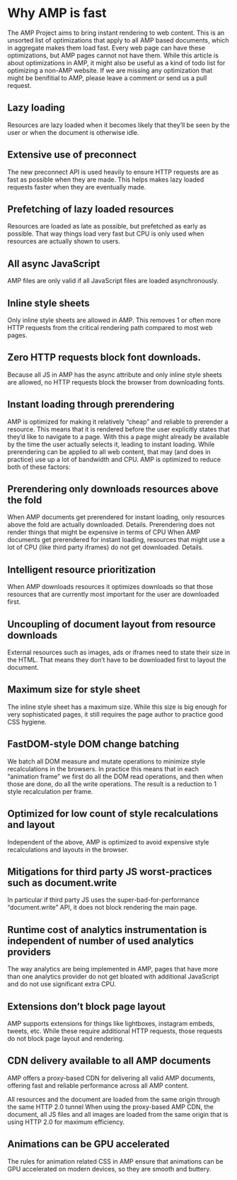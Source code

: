 # Why AMP is fast
The AMP Project aims to bring instant rendering to web content. This is an unsorted list of optimizations that apply to all AMP based documents, which in aggregate makes them load fast. Every web page can have these optimizations, but AMP pages cannot not have them.
While this article is about optimizations in AMP, it might also be useful as a kind of todo list for optimizing a non-AMP website. If we are missing any optimization that might be benifitial to AMP, please leave a comment or send us a pull request.

## Lazy loading
Resources are lazy loaded when it becomes likely that they’ll be seen by the user or when the document is otherwise idle.

## Extensive use of preconnect
The new preconnect API is used heavily to ensure HTTP requests are as fast as possible when they are made. This helps makes lazy loaded requests faster when they are eventually made.

## Prefetching of lazy loaded resources
Resources are loaded as late as possible, but prefetched as early as possible. That way things load very fast but CPU is only used when resources are actually shown to users.

## All async JavaScript
AMP files are only valid if all JavaScript files are loaded asynchronously.

## Inline style sheets
Only inline style sheets are allowed in AMP. This removes 1 or often more HTTP requests from the critical rendering path compared to most web pages.

## Zero HTTP requests block font downloads.
Because all JS in AMP has the async attribute and only inline style sheets are allowed, no HTTP requests block the browser from downloading fonts.

## Instant loading through prerendering
AMP is optimized for making it relatively “cheap” and reliable to prerender a resource. This means that it is rendered before the user explicitly states that they’d like to navigate to a page. With this a page might already be available by the time the user actually selects it, leading to instant loading.
While prerendering can be applied to all web content, that may (and does in practice) use up a lot of bandwidth and CPU. AMP is optimized to reduce both of these factors:

## Prerendering only downloads resources above the fold
When AMP documents get prerendered for instant loading, only resources above the fold are actually downloaded. Details.
Prerendering does not render things that might be expensive in terms of CPU
When AMP documents get prerendered for instant loading, resources that might use a lot of CPU (like third party iframes) do not get downloaded. Details.

## Intelligent resource prioritization
When AMP downloads resources it optimizes downloads so that those resources that are currently most important for the user are downloaded first.

## Uncoupling of document layout from resource downloads
External resources such as images, ads or iframes need to state their size in the HTML. That means they don’t have to be downloaded first to layout the document.

## Maximum size for style sheet
The inline style sheet has a maximum size. While this size is big enough for very sophisticated pages, it still requires the page author to practice good CSS hygiene.

## FastDOM-style DOM change batching
We batch all DOM measure and mutate operations to minimize style recalculations in the browsers.
In practice this means that in each “animation frame” we first do all the DOM read operations, and then when those are done, do all the write operations. The result is a reduction to 1 style recalculation per frame.

## Optimized for low count of style recalculations and layout
Independent of the above, AMP is optimized to avoid expensive style recalculations and layouts in the browser.

## Mitigations for third party JS worst-practices such as document.write
In particular if third party JS uses the super-bad-for-performance “document.write” API, it does not block rendering the main page.

## Runtime cost of analytics instrumentation is independent of number of used analytics providers
The way analytics are being implemented in AMP, pages that have more than one analytics provider do not get bloated with additional JavaScript and do not use significant extra CPU.

## Extensions don’t block page layout
AMP supports extensions for things like lightboxes, instagram embeds, tweets, etc. While these require additional HTTP requests, those requests do not block page layout and rendering.

## CDN delivery available to all AMP documents
AMP offers a proxy-based CDN for delivering all valid AMP documents, offering fast and reliable performance across all AMP content.

All resources and the document are loaded from the same origin through the same HTTP 2.0 tunnel
When using the proxy-based AMP CDN, the document, all JS files and all images are loaded from the same origin that is using HTTP 2.0 for maximum efficiency.

## Animations can be GPU accelerated
The rules for animation related CSS in AMP ensure that animations can be GPU accelerated on modern devices, so they are smooth and buttery.